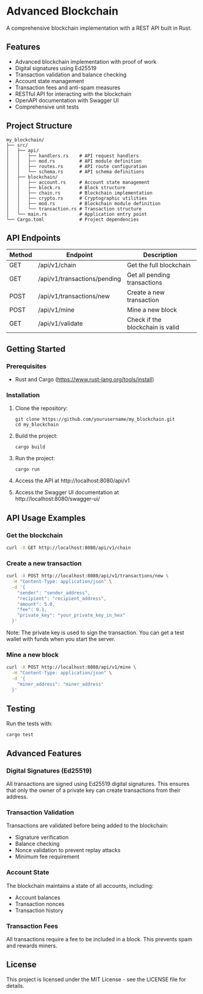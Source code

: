# Advanced Blockchain

A comprehensive blockchain implementation with a REST API built in Rust.

## Features

- Advanced blockchain implementation with proof of work
- Digital signatures using Ed25519
- Transaction validation and balance checking
- Account state management
- Transaction fees and anti-spam measures
- RESTful API for interacting with the blockchain
- OpenAPI documentation with Swagger UI
- Comprehensive unit tests

## Project Structure

```
my_blockchain/
├── src/
│   ├── api/
│   │   ├── handlers.rs    # API request handlers
│   │   ├── mod.rs         # API module definition
│   │   ├── routes.rs      # API route configuration
│   │   └── schema.rs      # API schema definitions
│   ├── blockchain/
│   │   ├── account.rs     # Account state management
│   │   ├── block.rs       # Block structure
│   │   ├── chain.rs       # Blockchain implementation
│   │   ├── crypto.rs      # Cryptographic utilities
│   │   ├── mod.rs         # Blockchain module definition
│   │   └── transaction.rs # Transaction structure
│   └── main.rs            # Application entry point
└── Cargo.toml             # Project dependencies
```

## API Endpoints

| Method | Endpoint                     | Description                      |
| ------ | ---------------------------- | -------------------------------- |
| GET    | /api/v1/chain                | Get the full blockchain          |
| GET    | /api/v1/transactions/pending | Get all pending transactions     |
| POST   | /api/v1/transactions/new     | Create a new transaction         |
| POST   | /api/v1/mine                 | Mine a new block                 |
| GET    | /api/v1/validate             | Check if the blockchain is valid |

## Getting Started

### Prerequisites

- Rust and Cargo (https://www.rust-lang.org/tools/install)

### Installation

1. Clone the repository:

   ```
   git clone https://github.com/yourusername/my_blockchain.git
   cd my_blockchain
   ```

2. Build the project:

   ```
   cargo build
   ```

3. Run the project:

   ```
   cargo run
   ```

4. Access the API at http://localhost:8080/api/v1

5. Access the Swagger UI documentation at http://localhost:8080/swagger-ui/

## API Usage Examples

### Get the blockchain

```bash
curl -X GET http://localhost:8080/api/v1/chain
```

### Create a new transaction

```bash
curl -X POST http://localhost:8080/api/v1/transactions/new \
  -H "Content-Type: application/json" \
  -d '{
    "sender": "sender_address",
    "recipient": "recipient_address",
    "amount": 5.0,
    "fee": 0.1,
    "private_key": "your_private_key_in_hex"
  }'
```

Note: The private key is used to sign the transaction. You can get a test wallet with funds when you start the server.

### Mine a new block

```bash
curl -X POST http://localhost:8080/api/v1/mine \
  -H "Content-Type: application/json" \
  -d '{
    "miner_address": "miner_address"
  }'
```

## Testing

Run the tests with:

```bash
cargo test
```

## Advanced Features

### Digital Signatures (Ed25519)

All transactions are signed using Ed25519 digital signatures. This ensures that only the owner of a private key can create transactions from their address.

### Transaction Validation

Transactions are validated before being added to the blockchain:

- Signature verification
- Balance checking
- Nonce validation to prevent replay attacks
- Minimum fee requirement

### Account State

The blockchain maintains a state of all accounts, including:

- Account balances
- Transaction nonces
- Transaction history

### Transaction Fees

All transactions require a fee to be included in a block. This prevents spam and rewards miners.

## License

This project is licensed under the MIT License - see the LICENSE file for details.
